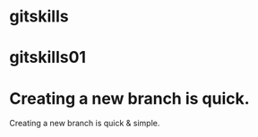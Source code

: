 # gitskills
# gitskills01
# Creating a new branch is quick.
Creating a new branch is quick & simple.

